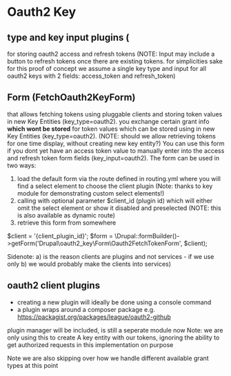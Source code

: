 # Oauth2 Key




## type and key input plugins (

for storing oauth2 access and refresh tokens
(NOTE: Input may include a button to refresh tokens once there are existing tokens.
for simplicities sake for this proof of concept we assume a single key type and input
for all oauth2 keys with 2 fields: access_token and refresh_token)

## Form (FetchOauth2KeyForm)

that allows fetching tokens using pluggable clients and storing token values
in new Key Entities (key_type=oauth2).
you exchange certain grant info **which wont be stored** for token values 
which can be stored using in new Key Entities (key_type=oauth2).
(NOTE: should we allow retrieving tokens for one time display,
without creating new key entity?)
You can use this form if you dont yet have an access token value to manually
enter into the access and refresh token form fields (key_input=oauth2).
The form can be used in two ways:

1. load the default form via the route defined in routing.yml where you will
    find a select element to choose the client plugin
    (Note: thanks to key module for demonstrating custom select elements!) 
2. calling with optional parameter $client_id (plugin id) which will either 
    omit the select element or show it disabled and preselected
    (NOTE: this is also available as dynamic route)
3. retrieve this form from somewhere

$client = '{client_plugin_id}';
$form = \Drupal::formBuilder()->getForm('Drupal\oauth2_key\Form\Oauth2FetchTokenForm', $client);

Sidenote: a) is the reason clients are plugins and not services - if we use only b) we would probably make the clients into services)

## oauth2 client plugins
- creating a new plugin will ideally be done using a console command
- a plugin wraps around a composer package e.g. https://packagist.org/packages/league/oauth2-github

plugin manager will be included, is still a seperate module now
Note: we are only using this to create A key entity with our tokens, ignoring the ability to get authorized requests in this implementation on purpose

Note we are also skipping over how we handle different available grant types at this point

